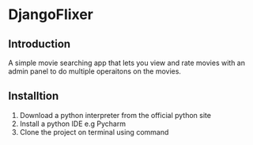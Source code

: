 # DjangoFlixer

## Introduction
A simple movie searching app that lets you view and rate movies with an admin panel to do multiple operaitons on the movies.

## Installtion
1. Download a python interpreter from the official python site
2. Install a python IDE e.g Pycharm
3. Clone the project on terminal using command 
